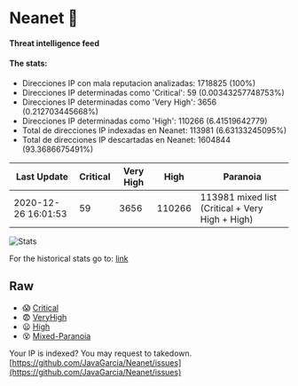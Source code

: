 # Neanet :hocho:
#### Threat intelligence feed
#### The stats:

- Direcciones IP con mala reputacion analizadas: 1718825 (100%)
- Direcciones IP determinadas como 'Critical':  59 (0.00343257748753%)
- Direcciones IP determinadas como 'Very High':  3656 (0.212703445668%)
- Direcciones IP determinadas como 'High':  110266 (6.41519642779)
- Total de direcciones IP indexadas en Neanet:  113981 (6.63133245095%)
- Total de direcciones IP descartadas en Neanet:  1604844 (93.3686675491%)

| Last Update | Critical | Very High | High | Paranoia |
| --- | --- | --- | --- | --- |
| 2020-12-26 16:01:53 | 59 | 3656 | 110266 | 113981 mixed list (Critical + Very High + High)|

![Stats](https://docs.google.com/spreadsheets/d/e/2PACX-1vSnaNMIXVabIpDJjufMlzH7poXnshF3mgd8Is1g9ytUEzVsP5my4Trn8f-xkoLLQ38xpL3HtmUexLo6/pubchart?oid=501124687&format=image)

For the historical stats go to: [link](/stats.csv)
## Raw
- :scream: [Critical](https://raw.githubusercontent.com/JavaGarcia/Neanet/master/blacklists/neanet_critical.txt)
- :fearful: [VeryHigh](https://raw.githubusercontent.com/JavaGarcia/Neanet/master/blacklists/neanet_veryHigh.txtt)
- :frowning: [High](https://raw.githubusercontent.com/JavaGarcia/Neanet/master/blacklists/neanet_high.txt)
- :dizzy_face: [Mixed-Paranoia](https://raw.githubusercontent.com/JavaGarcia/Neanet/master/blacklists/neanet_all.txt)


Your IP is indexed? You may request to takedown. [https://github.com/JavaGarcia/Neanet/issues](https://github.com/JavaGarcia/Neanet/issues)
















































































































































































































































































































































































































































































































































































































































































































































































































































































































































































































































































































































































































































































































































































































































































































































































































































































































































































































































































































































































































































































































































































































































































































































































































































































































































































































































































































































































































































































































































































































































































































































































